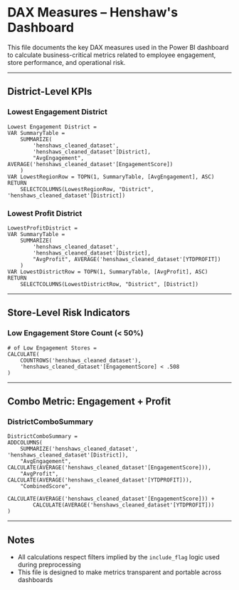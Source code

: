 
# DAX Measures – Henshaw's Dashboard

This file documents the key DAX measures used in the Power BI dashboard to calculate business-critical metrics related to employee engagement, store performance, and operational risk.

---

## District-Level KPIs

### Lowest Engagement District
```DAX
Lowest Engagement District = 
VAR SummaryTable =
    SUMMARIZE(
        'henshaws_cleaned_dataset', 
        'henshaws_cleaned_dataset'[District], 
        "AvgEngagement", AVERAGE('henshaws_cleaned_dataset'[EngagementScore])
    )
VAR LowestRegionRow = TOPN(1, SummaryTable, [AvgEngagement], ASC)
RETURN
    SELECTCOLUMNS(LowestRegionRow, "District", 'henshaws_cleaned_dataset'[District])
```
### Lowest Profit District
```DAX
LowestProfitDistrict = 
VAR SummaryTable =
    SUMMARIZE(
        'henshaws_cleaned_dataset', 
        'henshaws_cleaned_dataset'[District], 
        "AvgProfit", AVERAGE('henshaws_cleaned_dataset'[YTDPROFIT])
    )
VAR LowestDistrictRow = TOPN(1, SummaryTable, [AvgProfit], ASC)
RETURN
    SELECTCOLUMNS(LowestDistrictRow, "District", [District])
```

---

## Store-Level Risk Indicators

### Low Engagement Store Count (< 50%)
```DAX
# of Low Engagement Stores = 
CALCULATE(
    COUNTROWS('henshaws_cleaned_dataset'),
    'henshaws_cleaned_dataset'[EngagementScore] < .508
)
```

---

## Combo Metric: Engagement + Profit

### DistrictComboSummary
```DAX
DistrictComboSummary = 
ADDCOLUMNS(
    SUMMARIZE('henshaws_cleaned_dataset', 'henshaws_cleaned_dataset'[District]),
    "AvgEngagement", CALCULATE(AVERAGE('henshaws_cleaned_dataset'[EngagementScore])),
    "AvgProfit", CALCULATE(AVERAGE('henshaws_cleaned_dataset'[YTDPROFIT])),
    "CombinedScore", 
        CALCULATE(AVERAGE('henshaws_cleaned_dataset'[EngagementScore])) + 
        CALCULATE(AVERAGE('henshaws_cleaned_dataset'[YTDPROFIT]))
)

```

---

## Notes
- All calculations respect filters implied by the `include_flag` logic used during preprocessing
- This file is designed to make metrics transparent and portable across dashboards
